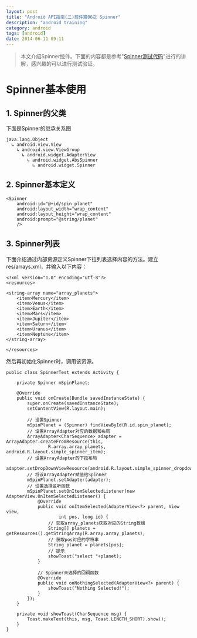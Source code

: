 ```yaml
---
layout: post
title: "Android API指南(二)控件篇06之 Spinner"
description: "android training"
category: android
tags: [android]
date: 2014-06-11 09:11
---
```



> 本文介绍Spinner控件。下面的内容都是参考"[Spinner测试代码](https://github.com/wangkuiwu/android_applets/tree/master/api_guide/ui/widgets/Spinner/SpinnerTest)"进行的讲解，感兴趣的可以进行测试验证。


<a name="anchor1"></a>
# Spinner基本使用

## 1. Spinner的父类

下面是Spinner的继承关系图

    java.lang.Object
      ↳ android.view.View
        ↳ android.view.ViewGroup
          ↳ android.widget.AdapterView
            ↳ android.widget.AbsSpinner
              ↳ android.widget.Spinner


## 2. Spinner基本定义

    <Spinner
        android:id="@+id/spin_planet"        
        android:layout_width="wrap_content"
        android:layout_height="wrap_content"
        android:prompt="@string/planet"
        />


## 3. Spinner列表

下面介绍通过内部资源定义Spinner下拉列表选择内容的方法。建立res/arrays.xml，并输入以下内容：

    <?xml version="1.0" encoding="utf-8"?>
    <resources>

    <string-array name="array_planets">
        <item>Mercury</item>
        <item>Venus</item>
        <item>Earth</item>
        <item>Mars</item>
        <item>Jupiter</item>
        <item>Saturn</item>
        <item>Uranus</item>
        <item>Neptune</item>
    </string-array>

    </resources>


然后再初始化Spinner时，调用该资源。

    public class SpinnerTest extends Activity {

        private Spinner mSpinPlanet;

        @Override
        public void onCreate(Bundle savedInstanceState) {
            super.onCreate(savedInstanceState);
            setContentView(R.layout.main);

            // 设置Spinner
            mSpinPlanet = (Spinner) findViewById(R.id.spin_planet);            
            // 设置ArrayAdapter对应的数据和布局
            ArrayAdapter<CharSequence> adapter = ArrayAdapter.createFromResource(this,
                    R.array.array_planets, android.R.layout.simple_spinner_item);
            // 设置ArrayAdapter的下拉布局
            adapter.setDropDownViewResource(android.R.layout.simple_spinner_dropdown_item);
            // 将该ArrayAdapter赋值给Spinner
            mSpinPlanet.setAdapter(adapter);
            // 设置选择监听函数
            mSpinPlanet.setOnItemSelectedListener(new AdapterView.OnItemSelectedListener() {
                @Override
                public void onItemSelected(AdapterView<?> parent, View view, 
                        int pos, long id) {
                    // 获取array_planets获取对应的String数组
                    String[] planets = getResources().getStringArray(R.array.array_planets);
                    // 获取pos对应的字符串
                    String planet = planets[pos];
                    // 提示
                    showToast("select "+planet);
                }   

                // Spinner未选择的回调函数
                @Override
                public void onNothingSelected(AdapterView<?> parent) {
                    showToast("Nothing Selected!");
                }   
            }); 
        }   

        private void showToast(CharSequence msg) {
            Toast.makeText(this, msg, Toast.LENGTH_SHORT).show();
        }   
    }

